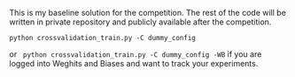 This is my baseline solution for the competition. The rest of the code will be written in private repository and publicly available after the competition.

```python crossvalidation_train.py -C dummy_config```

or ``` python crossvalidation_train.py -C dummy_config -WB``` if you are logged into Weghits and Biases and want to track your experiments.
